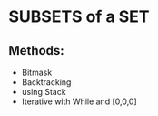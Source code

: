 # SUBSETS of a SET

## Methods:

* Bitmask
* Backtracking
* using Stack
* Iterative with While and [0,0,0]
